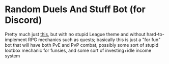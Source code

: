 # Random Duels And Stuff Bot (for Discord)

Pretty much just [this](https://github.com/hanzbadua/LeagueThemedRPGBot), but with no stupid League theme and without hard-to-implement RPG mechanics such as quests; basically this is just a "for fun" bot that will have both PvE and PvP combat, possibly some sort of stupid lootbox mechanic for funsies, and some sort of investing+idle income system
